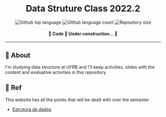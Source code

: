<h1 align="center">Data Struture Class 2022.2</h1>

<p align="center">
  <img alt="Github top language" src="https://img.shields.io/github/languages/top/vxfontes/dataStructureClass?color=56BEB8">

  <img alt="Github language count" src="https://img.shields.io/github/languages/count/vxfontes/dataStructureClass?color=56BEB8">

  <img alt="Repository size" src="https://img.shields.io/github/repo-size/vxfontes/dataStructureClass?color=56BEB8">
</p>

<h4 align="center"> 
	🚧  Code 🚀 Under construction...  🚧
</h4> 

<hr>

## :dart: About ##

I'm studying data structure at UFRB and I'll keep activities, slides with the content and evaluative activities in this repository

## :rocket: Ref ##

This website has all the points that will be dealt with over the semester

- [Estrutura de dados](https://www.caetano.eng.br/aulas/2012b/ed.php)


